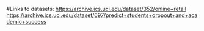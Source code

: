 #Links to datasets:
https://archive.ics.uci.edu/dataset/352/online+retail
https://archive.ics.uci.edu/dataset/697/predict+students+dropout+and+academic+success
